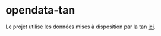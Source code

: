 # opendata-tan
Le projet utilise les données mises à disposition par la tan [ici](https://open.tan.fr/doc/openapi).
